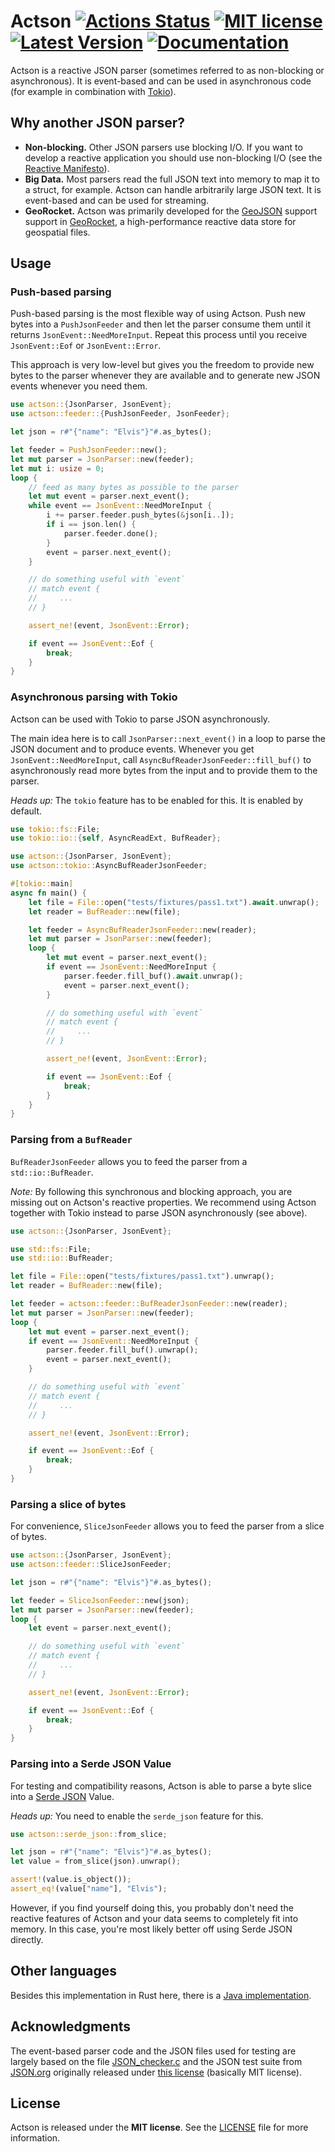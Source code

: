 # Actson [![Actions Status](https://github.com/michel-kraemer/actson-rs/workflows/Rust/badge.svg)](https://github.com/michel-kraemer/actson-rs/actions) [![MIT license](https://img.shields.io/badge/license-MIT-blue.svg)](LICENSE) [![Latest Version](https://img.shields.io/crates/v/actson.svg)](https://crates.io/crates/actson) [![Documentation](https://img.shields.io/docsrs/actson/latest)](https://docs.rs/actson/latest/actson/)

Actson is a reactive JSON parser (sometimes referred to as non-blocking or
asynchronous). It is event-based and can be used in asynchronous code (for example in combination with [Tokio](https://tokio.rs/)).

## Why another JSON parser?

* **Non-blocking.** Other JSON parsers use blocking I/O. If you want to develop a reactive application you should use
  non-blocking I/O (see the [Reactive Manifesto](http://www.reactivemanifesto.org/)).
* **Big Data.** Most parsers read the full JSON text into memory to map it to
  a struct, for example. Actson can handle arbitrarily large JSON text. It is
  event-based and can be used for streaming.
* **GeoRocket.** Actson was primarily developed for the [GeoJSON](http://geojson.org/) support support in [GeoRocket](http://georocket.io),
  a high-performance reactive data store for geospatial files.

## Usage

### Push-based parsing

Push-based parsing is the most flexible way of using Actson. Push new bytes
into a `PushJsonFeeder` and then let the parser consume them until it returns
`JsonEvent::NeedMoreInput`. Repeat this process until you receive
`JsonEvent::Eof` or `JsonEvent::Error`.

This approach is very low-level but gives you the freedom to provide new bytes
to the parser whenever they are available and to generate new JSON events
whenever you need them.

```rust
use actson::{JsonParser, JsonEvent};
use actson::feeder::{PushJsonFeeder, JsonFeeder};

let json = r#"{"name": "Elvis"}"#.as_bytes();

let feeder = PushJsonFeeder::new();
let mut parser = JsonParser::new(feeder);
let mut i: usize = 0;
loop {
    // feed as many bytes as possible to the parser
    let mut event = parser.next_event();
    while event == JsonEvent::NeedMoreInput {
        i += parser.feeder.push_bytes(&json[i..]);
        if i == json.len() {
            parser.feeder.done();
        }
        event = parser.next_event();
    }

    // do something useful with `event`
    // match event {
    //     ...
    // }

    assert_ne!(event, JsonEvent::Error);

    if event == JsonEvent::Eof {
        break;
    }
}
```

### Asynchronous parsing with Tokio

Actson can be used with Tokio to parse JSON asynchronously.

The main idea here is to call `JsonParser::next_event()` in a loop to
parse the JSON document and to produce events. Whenever you get
`JsonEvent::NeedMoreInput`, call `AsyncBufReaderJsonFeeder::fill_buf()`
to asynchronously read more bytes from the input and to provide them to
the parser.

*Heads up:* The `tokio` feature has to be enabled for this. It is enabled
by default.

```rust
use tokio::fs::File;
use tokio::io::{self, AsyncReadExt, BufReader};

use actson::{JsonParser, JsonEvent};
use actson::tokio::AsyncBufReaderJsonFeeder;

#[tokio::main]
async fn main() {
    let file = File::open("tests/fixtures/pass1.txt").await.unwrap();
    let reader = BufReader::new(file);

    let feeder = AsyncBufReaderJsonFeeder::new(reader);
    let mut parser = JsonParser::new(feeder);
    loop {
        let mut event = parser.next_event();
        if event == JsonEvent::NeedMoreInput {
            parser.feeder.fill_buf().await.unwrap();
            event = parser.next_event();
        }

        // do something useful with `event`
        // match event {
        //     ...
        // }

        assert_ne!(event, JsonEvent::Error);

        if event == JsonEvent::Eof {
            break;
        }
    }
}
```

### Parsing from a `BufReader`

`BufReaderJsonFeeder` allows you to feed the parser from a `std::io::BufReader`.

*Note:* By following this synchronous and blocking approach, you are missing
out on Actson's reactive properties. We recommend using Actson together
with Tokio instead to parse JSON asynchronously (see above).

```rust
use actson::{JsonParser, JsonEvent};

use std::fs::File;
use std::io::BufReader;

let file = File::open("tests/fixtures/pass1.txt").unwrap();
let reader = BufReader::new(file);

let feeder = actson::feeder::BufReaderJsonFeeder::new(reader);
let mut parser = JsonParser::new(feeder);
loop {
    let mut event = parser.next_event();
    if event == JsonEvent::NeedMoreInput {
        parser.feeder.fill_buf().unwrap();
        event = parser.next_event();
    }

    // do something useful with `event`
    // match event {
    //     ...
    // }

    assert_ne!(event, JsonEvent::Error);

    if event == JsonEvent::Eof {
        break;
    }
}
```

### Parsing a slice of bytes

For convenience, `SliceJsonFeeder` allows you to feed the parser from a slice
of bytes.

```rust
use actson::{JsonParser, JsonEvent};
use actson::feeder::SliceJsonFeeder;

let json = r#"{"name": "Elvis"}"#.as_bytes();

let feeder = SliceJsonFeeder::new(json);
let mut parser = JsonParser::new(feeder);
loop {
    let event = parser.next_event();

    // do something useful with `event`
    // match event {
    //     ...
    // }

    assert_ne!(event, JsonEvent::Error);

    if event == JsonEvent::Eof {
        break;
    }
}
```

### Parsing into a Serde JSON Value

For testing and compatibility reasons, Actson is able to parse a byte slice
into a [Serde JSON](https://github.com/serde-rs/json) Value.

*Heads up:* You need to enable the `serde_json` feature for this.

```rust
use actson::serde_json::from_slice;

let json = r#"{"name": "Elvis"}"#.as_bytes();
let value = from_slice(json).unwrap();

assert!(value.is_object());
assert_eq!(value["name"], "Elvis");
```

However, if you find yourself doing this, you probably don't need the reactive
features of Actson and your data seems to completely fit into memory. In this
case, you're most likely better off using Serde JSON directly.

## Other languages

Besides this implementation in Rust here, there is a [Java implementation](https://github.com/michel-kraemer/actson).

## Acknowledgments

The event-based parser code and the JSON files used for testing are largely
based on the file [JSON_checker.c](http://www.json.org/JSON_checker/) and
the JSON test suite from [JSON.org](http://www.json.org/) originally released
under [this license](LICENSE_JSON_checker) (basically MIT license).

## License

Actson is released under the **MIT license**. See the
[LICENSE](LICENSE) file for more information.
